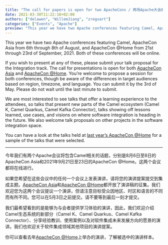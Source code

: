 ```yaml
---
title: "The call for papers is open for two ApacheCons / 两场Apache大会的演讲征集已经开始"
date: 2021-03-30T11:22:18+02:00
authors: ["delawen", "WillemJiang", "zregvart"]
categories: ["Events", "Apache"]
preview: "This year we have two Apache conferences featuring Camel, ApacheCon Asia from 6th through 8th of August, and ApacheCon @Home from 21st through 23rd of September, 2021. / 今年我们有两个Apache会议将包含Camel相关的话题，分别是8月6日至8日的ApacheCon Asia和2021年9月21日至23日的ApacheCon @Home。"
---
```


This year we have two Apache conferences featuring Camel, ApacheCon Asia from 6th through 8th of August, and ApacheCon @Home from 21st through 23rd of September, 2021. Both of these conferences will be online.

If you wish to present at any of these, please submit your talk proposal for the Integration track. The call for presentations is open for both [ApacheCon Asia](https://apachecon.com/acasia2021/cfp.html) and [ApacheCon @Home](https://www.apachecon.com/acah2021/cfp.html). You’re welcome to propose a session for both conferences, though be aware of the differences in target audiences based on region, timezone, and language. You can submit it by the 3rd of May. Please do not wait until the last minute to submit.

We are most interested to see talks that offer a learning experience to the attendees, so talks that present new parts of the Camel ecosystem (Camel K, Camel Quarkus, Camel Kafka Connector), talks showing off lessons learned, use cases, and visions on where software integration is heading in the future. We also welcome talk proposals on other projects in the software integration space.

You can have a look at the talks held at [last year’s ApacheCon @Home](/blog/2020/10/ApacheCon-at-Home-videos/) for a sample of the talks that were selected.

---

今年我们有两个Apache会议将包含Camel相关的话题，分别是8月6日至8日的ApacheCon Asia和2021年9月21日至23日的ApacheCon @Home。这两个会议都将在线进行。

如果您希望在这些会议中的任何一个会议上发表演讲，请将您的演讲提案提交到集成主题。[ApacheCon Asia](https://apachecon.com/acasia2021/cfp.html)和[ApacheCon @Home](https://www.apachecon.com/acah2021/cfp.html)都开放了演讲稿的征集。我们欢迎您为这两个会议提议一个演讲，但请注意目标受众因地区、时区和语言的不同而有所不同。您可以在5月3日之前提交。请不要等到最后一刻才提交。

我们最希望看到的是能够为与会者提供学习体验的演讲，因此，我们欢迎介绍Camel生态系统的新部分（Camel K、Camel Quarkus、Camel Kafka Connector）、分享经验教训、使用案例以及对软件集成未来发展方向的愿景的演讲。我们也欢迎关于软件集成领域其他项目的演讲提案。

你可以查看去年[ApacheCon @Home](/blog/2020/10/ApacheCon-at-Home-videos/)上举办的演讲，了解被选中的演讲样本。

